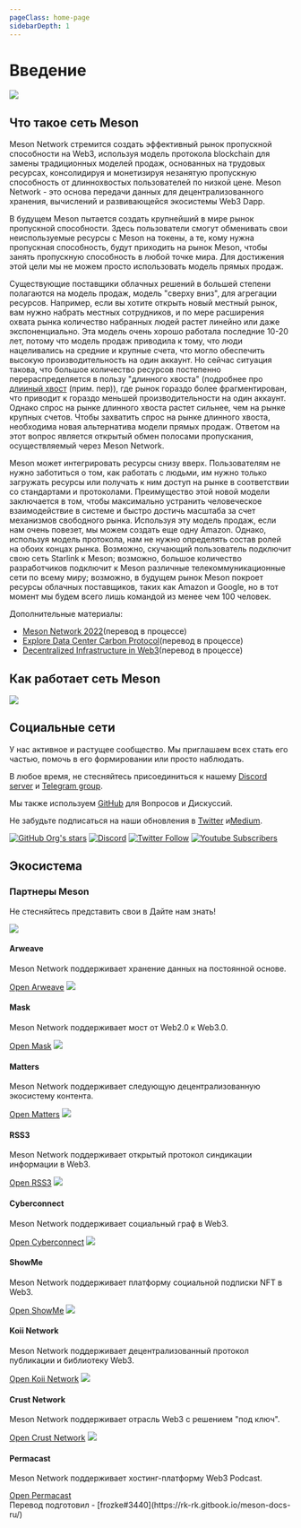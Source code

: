 ```yaml
---
pageClass: home-page
sidebarDepth: 1
---
```


# Введение

![](./src/../../images/meson-center.png)

## Что такое сеть Meson

Meson Network стремится создать эффективный рынок пропускной способности на Web3, используя модель протокола blockchain для замены традиционных моделей продаж, основанных на трудовых ресурсах, консолидируя и монетизируя незанятую пропускную способность от длиннохвостых пользователей по низкой цене. Meson Network - это основа передачи данных для децентрализованного хранения, вычислений и развивающейся экосистемы Web3 Dapp.

В будущем Meson пытается создать крупнейший в мире рынок пропускной способности. Здесь пользователи смогут обменивать свои неиспользуемые ресурсы с Meson на токены, а те, кому нужна пропускная способность, будут приходить на рынок Meson, чтобы занять пропускную способность в любой точке мира. Для достижения этой цели мы не можем просто использовать модель прямых продаж.

Существующие поставщики облачных решений в большей степени полагаются на модель продаж, модель "сверху вниз", для агрегации ресурсов. Например, если вы хотите открыть новый местный рынок, вам нужно набрать местных сотрудников, и по мере расширения охвата рынка количество набранных людей растет линейно или даже экспоненциально. Эта модель очень хорошо работала последние 10-20 лет, потому что модель продаж приводила к тому, что люди нацеливались на средние и крупные счета, что могло обеспечить высокую производительность на один аккаунт. Но сейчас ситуация такова, что большое количество ресурсов постепенно перераспределяется в пользу "длинного хвоста" (подробнее про [длииный хвост](https://habr.com/ru/post/27594/) (прим. пер)), где рынок гораздо более фрагментирован, что приводит к гораздо меньшей производительности на один аккаунт. Однако спрос на рынке длинного хвоста растет сильнее, чем на рынке крупных счетов. Чтобы захватить спрос на рынке длинного хвоста, необходима новая альтернатива модели прямых продаж. Ответом на этот вопрос является открытый обмен полосами пропускания, осуществляемый через Meson Network.

Meson может интегрировать ресурсы снизу вверх. Пользователям не нужно заботиться о том, как работать с людьми, им нужно только загружать ресурсы или получать к ним доступ на рынке в соответствии со стандартами и протоколами. Преимущество этой новой модели заключается в том, чтобы максимально устранить человеческое взаимодействие в системе и быстро достичь масштаба за счет механизмов свободного рынка. Используя эту модель продаж, если нам очень повезет, мы можем создать еще одну Amazon. Однако, используя модель протокола, нам не нужно определять состав ролей на обоих концах рынка. Возможно, скучающий пользователь подключит свою сеть Starlink к Meson; возможно, большое количество разработчиков подключит к Meson различные телекоммуникационные сети по всему миру; возможно, в будущем рынок Meson покроет ресурсы облачных поставщиков, таких как Amazon и Google, но в тот момент мы будем всего лишь командой из менее чем 100 человек. 

Дополнительные материалы:

- [Meson Network 2022](https://medium.com/meson-network/meson-network-2022-ec246bae8fcc)(перевод в процессе)
- [Explore Data Center Carbon Protocol](https://medium.com/meson-network/explore-data-center-carbon-protocol-d1833ef03a68)(перевод в процессе)
- [Decentralized Infrastructure in Web3](https://medium.com/meson-network/web3-decentralized-infrastructure-b919cd1d5c48)(перевод в процессе)

## Как работает сеть Meson

![](./src/../../images/system2.png)

## Социальные сети

У нас активное и растущее сообщество. Мы приглашаем всех стать его частью, помочь в его формировании или просто наблюдать.

В любое время, не стесняйтесь присоединиться к нашему [Discord server](https://discord.gg/invite/z6YfSHDkmS) и [Telegram group](https://t.me/mesonnetwork).

Мы также используем [GitHub](https://github.com/daqnext) для Вопросов и Дискуссий.

Не забудьте подписаться на наши обновления в [Twitter](https://twitter.com/NetworkMeson) и[Medium](https://medium.com/meson-network).

[![GitHub Org's stars](https://img.shields.io/github/stars/daqnext?style=social)](https://github.com/daqnext) [![Discord](https://img.shields.io/discord/784251111678148608?label=Discord&logo=discord&style=social)](https://discord.gg/invite/z6YfSHDkmS) [![Twitter Follow](https://img.shields.io/twitter/follow/NetworkMeson?style=social)](https://twitter.com/NetworkMeson) [![Youtube Subscribers](https://img.shields.io/youtube/channel/subscribers/UCUhcyQzhZqIcrsoG1zy4tDQ?style=social)](https://www.youtube.com/c/MesonNetwork)

## Экосистема

### Партнеры Meson

Не стесняйтесь представить свои в Дайте нам знать!

<div class="grid grid-apps">
    <span class="eco-app">
        <span class="banner">
            <img src="./src/../../images/sponsors/arweave.svg">
        </span>
        <span class="description">
            <h4>Arweave</h4>
            <p>Meson Network поддерживает хранение данных на постоянной основе.</p>
        </span>
        <span class="link">
            <a target="_blank" href="https://www.arweave.org/?utm_source=mesonnetwork">Open Arweave</a>
        </span>
    </span>
    <span class="eco-app">
        <span class="banner">
            <img src="./src/../../images/sponsors/mask.svg">
        </span>
        <span class="description">
            <h4>Mask</h4>
            <p>Meson Network поддерживает мост от Web2.0 к Web3.0.</p>
        </span>
        <span class="link">
            <a target="_blank" href="https://mask.io/?utm_source=mesonnetwork">Open Mask</a>
        </span>
    </span>
    <span class="eco-app">
        <span class="banner">
            <img src="./src/../../images/sponsors/partners/matters.svg">
        </span>
        <span class="description">
            <h4>Matters</h4>
            <p>Meson Network поддерживает следующую децентрализованную экосистему контента.</p>
        </span>
        <span class="link">
            <a target="_blank" href="https://matters.news/?utm_source=mesonnetwork">Open Matters</a>
        </span>
    </span>
    <span class="eco-app">
        <span class="banner">
            <img src="./src/../../images/sponsors/partners/rss3.svg">
        </span>
        <span class="description">
            <h4>RSS3</h4>
            <p>Meson Network поддерживает открытый протокол синдикации информации в Web3.</p>
        </span>
        <span class="link">
            <a target="_blank" href="https://rss3.io/?utm_source=mesonnetwork">Open RSS3</a>
        </span>
    </span>
    <span class="eco-app">
        <span class="banner">
            <img src="./src/../../images/sponsors/partners/cyberconnect.svg">
        </span>
        <span class="description">
            <h4>Cyberconnect</h4>
            <p>Meson Network поддерживает социальный граф в Web3.</p>
        </span>
        <span class="link">
            <a target="_blank" href="https://cyberconnect.me/?utm_source=mesonnetwork">Open Cyberconnect</a>
        </span>
    </span>
    <span class="eco-app">
        <span class="banner">
            <img src="./src/../../images/sponsors/partners/showme.svg">
        </span>
        <span class="description">
            <h4>ShowMe</h4>
            <p>Meson Network поддерживает платформу социальной подписки NFT в Web3.</p>
        </span>
        <span class="link">
            <a target="_blank" href="https://showme.fan/?utm_source=mesonnetwork">Open ShowMe</a>
        </span>
    </span>
    <span class="eco-app">
        <span class="banner">
            <img src="./src/../../images/sponsors/partners/koii.svg">
        </span>
        <span class="description">
            <h4>Koii Network</h4>
            <p>Meson Network поддерживает децентрализованный протокол публикации и библиотеку Web3.</p>
        </span>
        <span class="link">
            <a target="_blank" href="https://koii.network/?utm_source=mesonnetwork">Open Koii Network</a>
        </span>
    </span>
    <span class="eco-app">
        <span class="banner">
            <img src="./src/../../images/sponsors/partners/crust.svg">
        </span>
        <span class="description">
            <h4>Crust Network</h4>
            <p>Meson Network поддерживает отрасль Web3 с решением "под ключ".</p>
        </span>
        <span class="link">
            <a target="_blank" href="https://crust.network/?utm_source=mesonnetwork">Open Crust Network</a>
        </span>
    </span>
    <span class="eco-app">
        <span class="banner">
            <img src="./src/../../images/sponsors/partners/permacast.svg">
        </span>
        <span class="description">
            <h4>Permacast</h4>
            <p>Meson Network поддерживает хостинг-платформу Web3 Podcast.</p>
        </span>
        <span class="link">
            <a target="_blank" href="https://permacast.net/?utm_source=mesonnetwork">Open Permacast</a>
        </span>
    </span>
</div>
Перевод подготовил - [frozke#3440](https://rk-rk.gitbook.io/meson-docs-ru/)